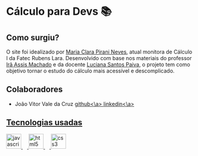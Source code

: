 # Cálculo para Devs 📚
## Como surgiu?  
<p> O site foi idealizado por <a href="https://www.linkedin.com/in/clara-neves-23aa832b7" target="_blank">Maria Clara Pirani Neves</a>, atual monitora de Cálculo I da Fatec Rubens Lara. Desenvolvido com base nos materiais do professor <a href="http://lattes.cnpq.br/9794212338938206" target="_blank">Irã Assis Machado</a> e da docente <a href="http://lattes.cnpq.br/9572346885336182" target="_blank">Luciana Santos Paiva</a>, o projeto tem como objetivo tornar o estudo do cálculo mais acessível e descomplicado.</p>

## Colaboradores
- João Vitor Vale da Cruz
<a href="https://github.com/joaovale23" target="_blank"> github<\a>
<a href="https://www.linkedin.com/in/jo%C3%A3o-vitor-vale-350b96321/" target="_blank"> linkedin<\a>
 
<h2 align="left">Tecnologias usadas</h2>
<div align="left">
  <img src="https://cdn.jsdelivr.net/gh/devicons/devicon/icons/javascript/javascript-original.svg" height="40" alt="javascript logo"  />
  <img width="12" />
  <img src="https://cdn.jsdelivr.net/gh/devicons/devicon/icons/html5/html5-original.svg" height="40" alt="html5 logo"  />
  <img width="12" />
  <img src="https://cdn.jsdelivr.net/gh/devicons/devicon/icons/css3/css3-original.svg" height="40" alt="css3 logo"  />
</div>


